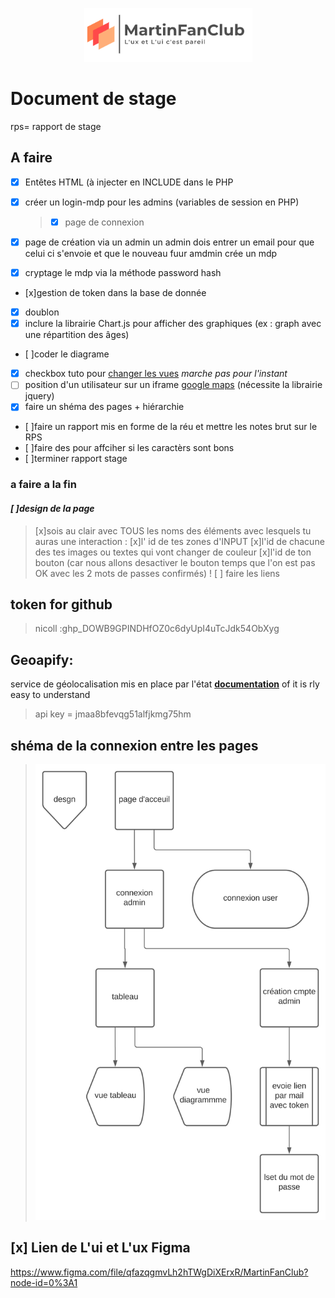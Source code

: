 ﻿<p align="center">
  <img src="assets\img\logo.png" />
</p>

# Document de stage
rps= rapport de stage
## **A faire**

- [x] Entêtes HTML (à injecter en INCLUDE dans le PHP
- [x] créer un login-mdp pour les admins (variables de session en PHP)

  > - [x] page de connexion

- [x] page de création via un admin
      un admin dois entrer un email pour que celui ci s'envoie et que le nouveau fuur amdmin crée un mdp
- [x] cryptage le mdp via la méthode password hash
- [x]gestion de token dans la base de donnée
- [x] doublon
- [x] inclure la librairie Chart.js pour afficher des graphiques (ex : graph avec une répartition des âges)
 - [ ]coder le diagrame
- [x] checkbox tuto pour [changer les vues](https://www.youtube.com/watch?v=ssesNFcv8lk) _marche pas pour l'instant_
- [ ] position d'un utilisateur sur un iframe [google maps](https://developers.google.com/maps/documentation/geocoding/overview?hl=en#json) (nécessite la librairie jquery)
- [x] faire un shéma des pages + hiérarchie
- [ ]faire un rapport mis en forme de la réu et mettre les notes brut sur le RPS
- [ ]faire des <span> pour affciher si les caractèrs sont bons 
- [ ]terminer rapport stage
### a faire a la fin

#### _*[ ]design de la page*_
>   [x]sois au clair avec TOUS les noms des éléments avec lesquels tu auras une interaction :
>   [x]l' id de tes zones d'INPUT
>   [x]l'id de chacune des tes images ou textes qui vont changer de couleur
>   [x]l'id de ton bouton (car nous allons desactiver le bouton temps que l'on est pas OK avec les 2 mots de passes confirmés) !
> [ ] faire les liens


## **token for github**

> nicoll :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

## **Geoapify:**

service de géolocalisation mis en place par l'état
[**documentation**](https://apidocs.geoapify.com/docs/geocoding/forward-geocoding/#about) of it is rly easy to understand

> api key = jmaa8bfevqg51alfjkmg75hm

## **shéma de la connexion entre les pages**

> <p align="center">
>   <img src="assets\img\organigramme_des_pages.svg" />

</p>

## [x] Lien de L'ui et L'ux Figma 
https://www.figma.com/file/qfazqgmvLh2hTWgDiXErxR/MartinFanClub?node-id=0%3A1


